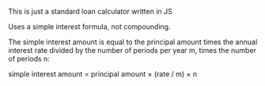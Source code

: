 This is just a standard loan calculator written in JS

Uses a simple interest formula, not compounding.

The simple interest amount is equal to the principal amount times the annual interest rate divided by the number of periods per year m, times the number of periods n: 

simple interest amount = principal amount × (rate / m) × n
